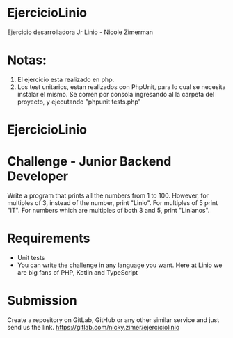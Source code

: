 # EjercicioLinio

Ejercicio desarrolladora Jr Linio - Nicole Zimerman
# Notas:
1) El ejercicio esta realizado en php. 
2) Los test unitarios, estan realizados con PhpUnit, para lo cual se necesita instalar el mismo.
Se corren por consola ingresando al la carpeta del proyecto, y ejecutando "phpunit tests.php"

# EjercicioLinio
# Challenge - Junior Backend Developer
Write a program that prints all the numbers from 1 to 100. However, for
multiples of 3, instead of the number, print "Linio". For multiples of 5 print
"IT". For numbers which are multiples of both 3 and 5, print "Linianos".

# Requirements
* Unit tests
* You can write the challenge in any language you want. Here at Linio we are
big fans of PHP, Kotlin and TypeScript

# Submission
Create a repository on GitLab, GitHub or any other similar service and
just send us the link.
https://gitlab.com/nicky.zimer/ejerciciolinio
